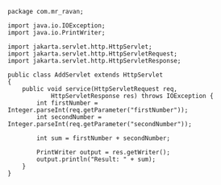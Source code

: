 
	package com.mr_ravan;
	
	import java.io.IOException;
	import java.io.PrintWriter;
	
	import jakarta.servlet.http.HttpServlet;
	import jakarta.servlet.http.HttpServletRequest;
	import jakarta.servlet.http.HttpServletResponse;
	
	public class AddServlet extends HttpServlet 
	{
		public void service(HttpServletRequest req, 
				HttpServletResponse res) throws IOException {
			int firstNumber = Integer.parseInt(req.getParameter("firstNumber"));
			int secondNumber = Integer.parseInt(req.getParameter("secondNumber"));
			
			int sum = firstNumber + secondNumber;
			
			PrintWriter output = res.getWriter();
			output.println("Result: " + sum);
		}
	}
